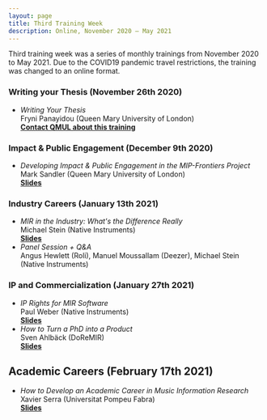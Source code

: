 ```yaml
---
layout: page
title: Third Training Week
description: Online, November 2020 – May 2021
---
```


Third training week was a series of monthly trainings from November 2020 to May 2021.
Due to the COVID19 pandemic travel restrictions, the training was changed to an online format.

### Writing your Thesis (November 26th 2020)

- _Writing Your Thesis_ <br> Fryni Panayidou (Queen Mary University of London) <br> [**Contact QMUL about this training**](https://www.qmul.ac.uk/queenmaryacademy/researcher-development/)

### Impact & Public Engagement (December 9th 2020)

- _Developing Impact & Public Engagement in the MIP-Frontiers Project_ <br> Mark Sandler (Queen Mary University of London) <br> [**Slides**](/resources/third-training-week/impact.pdf)

### Industry Careers (January 13th 2021)

- _MIR in the Industry: What's the Difference Really_  <br> Michael Stein (Native Instruments) <br> [**Slides**](/resources/third-training-week/whats-the-difference-really-working-in-mir.pdf)
- _Panel Session + Q&A_ <br> Angus Hewlett (Roli), Manuel Moussallam (Deezer), Michael Stein (Native Instruments)

### IP and Commercialization (January 27th 2021)

- _IP Rights for MIR Software_ <br> Paul Weber (Native Instruments) <br> [**Slides**](/resources/third-training-week/ip-rights-for-mir-software.pdf)
- _How to Turn a PhD into a Product_ <br> Sven Ahlbäck (DoReMIR) <br> [**Slides**](/resources/third-training-week/from-phd-to-product.pdf)

## Academic Careers (February 17th 2021)

- _How to Develop an Academic Career in Music Information Research_ <br> Xavier Serra (Universitat Pompeu Fabra) <br> [**Slides**](/resources/third-training-week/academic-career-mir.pdf)
